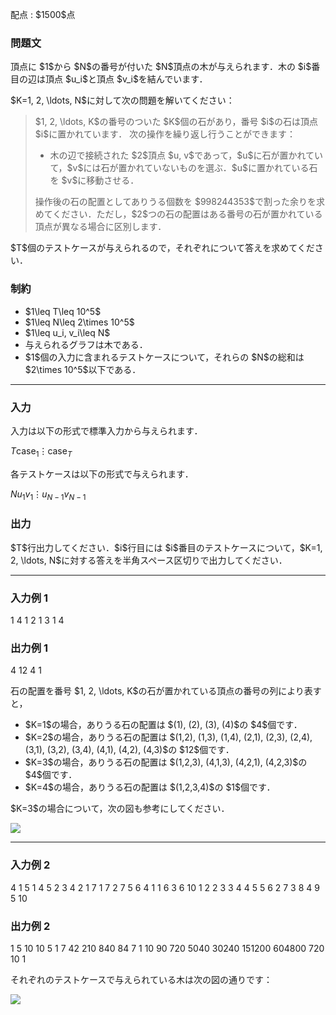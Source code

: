 
<div>

<span>

<span>

<p>
配点 : $1500$点
</p>

<div>

<section>

### **問題文**

<p>
頂点に $1$から $N$の番号が付いた $N$頂点の木が与えられます．木の $i$番目の辺は頂点 $u_i$と頂点 $v_i$を結んでいます．
</p>

<p>
$K=1, 2, \ldots, N$に対して次の問題を解いてください：
</p>

<blockquote>

<p>
$1, 2, \ldots, K$の番号のついた $K$個の石があり，番号 $i$の石は頂点 $i$に置かれています．
次の操作を繰り返し行うことができます：
</p>

<ul>

<li>
木の辺で接続された $2$頂点 $u, v$であって，$u$に石が置かれていて，$v$には石が置かれていないものを選ぶ．$u$に置かれている石を $v$に移動させる．
</li>

</ul>

<p>
操作後の石の配置としてありうる個数を $998244353$で割った余りを求めてください．ただし，$2$つの石の配置はある番号の石が置かれている頂点が異なる場合に区別します．
</p>

</blockquote>

<p>
$T$個のテストケースが与えられるので，それぞれについて答えを求めてください．
</p>

</section>

</div>

<div>

<section>

### **制約**

<ul>

<li>
$1\leq T\leq 10^5$
</li>

<li>
$1\leq N\leq 2\times 10^5$
</li>

<li>
$1\leq u_i, v_i\leq N$
</li>

<li>
与えられるグラフは木である．
</li>

<li>
$1$個の入力に含まれるテストケースについて，それらの $N$の総和は $2\times 10^5$以下である．
</li>

</ul>

</section>

</div>

---

<div>

<div>

<section>

### **入力**

<p>
入力は以下の形式で標準入力から与えられます．
</p>

<div>

$T$$\text{case}_1$$\vdots$$\text{case}_T$
</div>

<p>
各テストケースは以下の形式で与えられます．
</p>

<div>

$N$$u_1$$v_1$$\vdots$$u_{N-1}$$v_{N-1}$
</div>

</section>

</div>

<div>

<section>

### **出力**

<p>
$T$行出力してください．$i$行目には $i$番目のテストケースについて，$K=1, 2, \ldots, N$に対する答えを半角スペース区切りで出力してください．
</p>

</section>

</div>

</div>

---

<div>

<section>

### **入力例 1**

<div>

1
4
1 2
1 3
1 4

</div>

</section>

</div>

<div>

<section>

### **出力例 1**

<div>

4 12 4 1

</div>

<p>
石の配置を番号 $1, 2, \ldots, K$の石が置かれている頂点の番号の列により表すと，
</p>

<ul>

<li>
$K=1$の場合，ありうる石の配置は $(1), (2), (3), (4)$の $4$個です．
</li>

<li>
$K=2$の場合，ありうる石の配置は $(1,2), (1,3), (1,4), (2,1), (2,3), (2,4), (3,1), (3,2), (3,4), (4,1), (4,2), (4,3)$の $12$個です．
</li>

<li>
$K=3$の場合，ありうる石の配置は $(1,2,3), (4,1,3), (4,2,1), (4,2,3)$の $4$個です．
</li>

<li>
$K=4$の場合，ありうる石の配置は $(1,2,3,4)$の $1$個です．
</li>

</ul>

<p>
$K=3$の場合について，次の図も参考にしてください．
</p>

<p>

<img src="https://img.atcoder.jp/agc066/f2dc57ae01aa4f1ccb51c1a2b8fe7d15.png">

</img>

</p>

</section>

</div>

---

<div>

<section>

### **入力例 2**

<div>

4
1
5
1 4
5 2
3 4
2 1
7
1 7
2 7
5 6
4 1
1 6
3 6
10
1 2
2 3
3 4
4 5
5 6
2 7
3 8
4 9
5 10

</div>

</section>

</div>

<div>

<section>

### **出力例 2**

<div>

1
5 10 10 5 1
7 42 210 840 84 7 1
10 90 720 5040 30240 151200 604800 720 10 1

</div>

<p>
それぞれのテストケースで与えられている木は次の図の通りです：
</p>

<p>

<img src="https://img.atcoder.jp/agc066/744a8d907603331334518cc5d7b62bb9.png">

</img>

</p>

</section>

</div>

</span>

</span>

</div>
